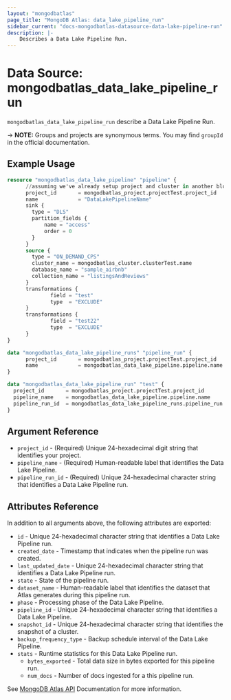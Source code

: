 ```yaml
---
layout: "mongodbatlas"
page_title: "MongoDB Atlas: data_lake_pipeline_run"
sidebar_current: "docs-mongodbatlas-datasource-data-lake-pipeline-run"
description: |-
    Describes a Data Lake Pipeline Run.
---
```


# Data Source: mongodbatlas_data_lake_pipeline_run

`mongodbatlas_data_lake_pipeline_run` describe a Data Lake Pipeline Run.


-> **NOTE:** Groups and projects are synonymous terms. You may find `groupId` in the official documentation.

## Example Usage

```terraform
resource "mongodbatlas_data_lake_pipeline" "pipeline" {
      //assuming we've already setup project and cluster in another block
      project_id       = mongodbatlas_project.projectTest.project_id
      name             = "DataLakePipelineName"
      sink {
        type = "DLS"
        partition_fields {
            name = "access"
            order = 0
        }
      }
      source {
        type = "ON_DEMAND_CPS"
        cluster_name = mongodbatlas_cluster.clusterTest.name
        database_name = "sample_airbnb"
        collection_name = "listingsAndReviews"
      }
      transformations {
              field = "test"
              type  = "EXCLUDE"
      }
      transformations {
              field = "test22"
              type  = "EXCLUDE"
      }
}

data "mongodbatlas_data_lake_pipeline_runs" "pipeline_run" {
      project_id       = mongodbatlas_project.projectTest.project_id
      name             = mongodbatlas_data_lake_pipeline.pipeline.name
}

data "mongodbatlas_data_lake_pipeline_run" "test" {
  project_id       = mongodbatlas_project.projectTest.project_id
  pipeline_name    = mongodbatlas_data_lake_pipeline.pipeline.name
  pipeline_run_id  = mongodbatlas_data_lake_pipeline_runs.pipeline_run.results.0.pipeline_run_id   # pipeline_run_id will only be returned if a schedule or ondemand run is active
}
```

## Argument Reference

* `project_id` - (Required) Unique 24-hexadecimal digit string that identifies your project.
* `pipeline_name` - (Required) Human-readable label that identifies the Data Lake Pipeline.
* `pipeline_run_id` - (Required) Unique 24-hexadecimal character string that identifies a Data Lake Pipeline run.

## Attributes Reference

In addition to all arguments above, the following attributes are exported:

* `id` - Unique 24-hexadecimal character string that identifies a Data Lake Pipeline run.
* `created_date` - Timestamp that indicates when the pipeline run was created.
* `last_updated_date` - Unique 24-hexadecimal character string that identifies a Data Lake Pipeline run.
* `state` - State of the pipeline run.
* `dataset_name` - Human-readable label that identifies the dataset that Atlas generates during this pipeline run. 
* `phase` - Processing phase of the Data Lake Pipeline.
* `pipeline_id` - Unique 24-hexadecimal character string that identifies a Data Lake Pipeline.
* `snapshot_id` - Unique 24-hexadecimal character string that identifies the snapshot of a cluster.
* `backup_frequency_type` - Backup schedule interval of the Data Lake Pipeline.
* `stats` - Runtime statistics for this Data Lake Pipeline run.
  * `bytes_exported` - Total data size in bytes exported for this pipeline run.
  * `num_docs` - Number of docs ingested for a this pipeline run.

See [MongoDB Atlas API](https://www.mongodb.com/docs/atlas/reference/api-resources-spec/v2/#tag/Data-Lake-Pipelines/operation/getPipelineRun) Documentation for more information.